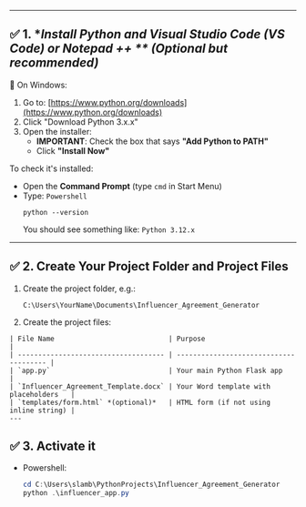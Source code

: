 
---

## ✅ 1. **Install Python and Visual Studio Code (VS Code) or Notepad ++ ** *(Optional but recommended)**

🔹 On Windows:
1. Go to: [https://www.python.org/downloads](https://www.python.org/downloads)
2. Click "Download Python 3.x.x"
3. Open the installer:
   * **IMPORTANT**: Check the box that says **"Add Python to PATH"**
   * Click **"Install Now"**

To check it's installed:
* Open the **Command Prompt** (type `cmd` in Start Menu)
* Type:
`Powershell`
   ```
  python --version
  ```
  You should see something like: `Python 3.12.x`
---

## ✅ 2. **Create Your Project Folder and Project Files**

1. Create the project folder, e.g.:

   ```
   C:\Users\YourName\Documents\Influencer_Agreement_Generator

2. Create the project files:

```
| File Name                            | Purpose                                |
| ------------------------------------ | -------------------------------------- |
| `app.py`                             | Your main Python Flask app             |
| `Influencer_Agreement_Template.docx` | Your Word template with placeholders   |
| `templates/form.html` *(optional)*   | HTML form (if not using inline string) |
---
```

## ✅ 3. **Activate it**

* Powershell:

  ```powershell
  cd C:\Users\slamb\PythonProjects\Influencer_Agreement_Generator
  python .\influencer_app.py

